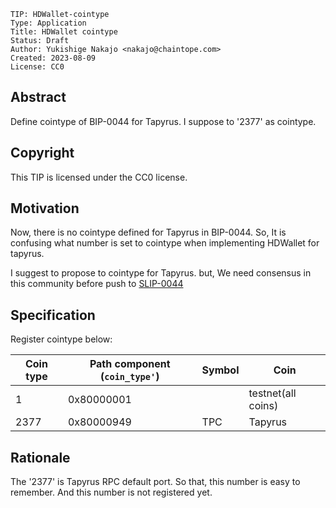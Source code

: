 ```
TIP: HDWallet-cointype
Type: Application
Title: HDWallet cointype
Status: Draft
Author: Yukishige Nakajo <nakajo@chaintope.com>
Created: 2023-08-09
License: CC0
```


## Abstract

Define cointype of BIP-0044 for Tapyrus. I suppose to '2377' as cointype.

## Copyright

This TIP is licensed under the CC0 license.

## Motivation

Now, there is no cointype defined for Tapyrus in BIP-0044. So, It is confusing what number is set to cointype when implementing HDWallet for tapyrus.

I suggest to propose to cointype for Tapyrus. but, We need consensus in this community before push to [SLIP-0044](https://github.com/satoshilabs/slips/blob/master/slip-0044.md)

## Specification

Register cointype below:

| Coin type | Path component (`coin_type'`) | Symbol | Coin               |
|-------|-------------------------------|--------|--------------------|
| 1     | 0x80000001                    |        | testnet(all coins) |
| 2377  | 0x80000949                    | TPC    | Tapyrus            |

## Rationale

The '2377' is Tapyrus RPC default port. So that, this number is easy to remember. And this number is not registered yet.
